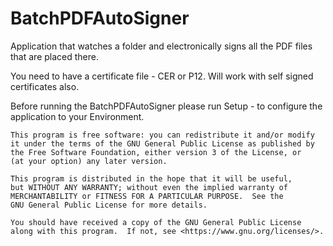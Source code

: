 # BatchPDFAutoSigner
Application that watches a folder and electronically signs all the PDF files that are placed there.

You need to have a certificate file - CER or P12. 
Will work with self signed certificates also.


Before running the BatchPDFAutoSigner please run Setup - to configure the application to your Environment.




    This program is free software: you can redistribute it and/or modify
    it under the terms of the GNU General Public License as published by
    the Free Software Foundation, either version 3 of the License, or
    (at your option) any later version.

    This program is distributed in the hope that it will be useful,
    but WITHOUT ANY WARRANTY; without even the implied warranty of
    MERCHANTABILITY or FITNESS FOR A PARTICULAR PURPOSE.  See the
    GNU General Public License for more details.

    You should have received a copy of the GNU General Public License
    along with this program.  If not, see <https://www.gnu.org/licenses/>.

